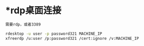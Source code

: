 # \*rdp桌面连接

```bash
需要rdp，或者3389

rdesktop -u user -p password321 MACHINE_IP
xfreerdp /u:user /p:password321 /cert:ignore /v:MACHINE_IP

```

